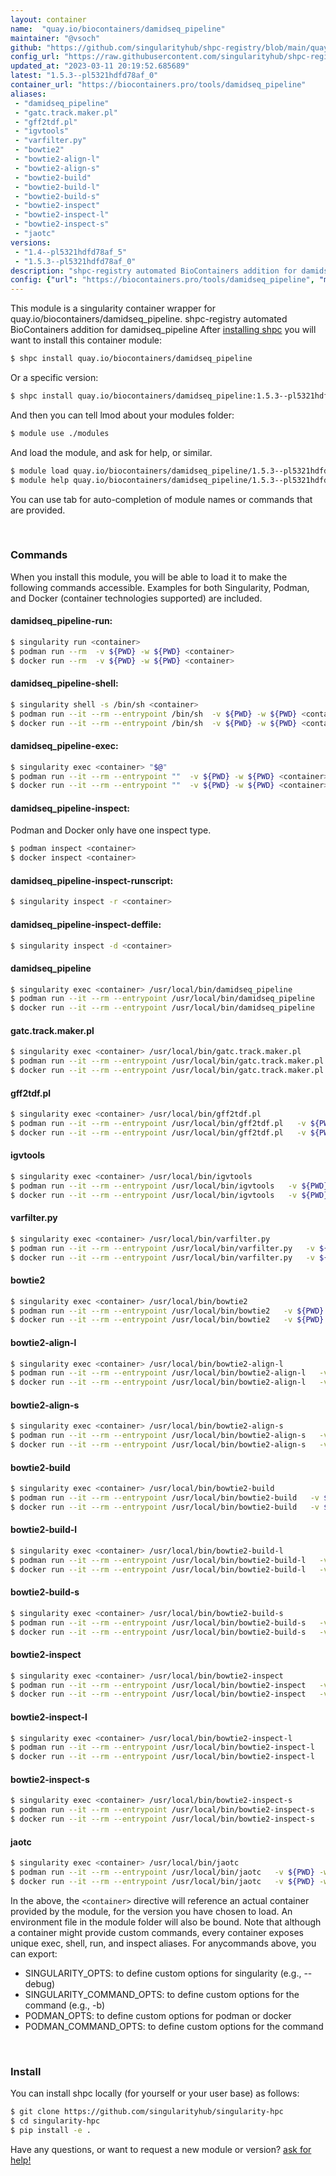 ```yaml
---
layout: container
name:  "quay.io/biocontainers/damidseq_pipeline"
maintainer: "@vsoch"
github: "https://github.com/singularityhub/shpc-registry/blob/main/quay.io/biocontainers/damidseq_pipeline/container.yaml"
config_url: "https://raw.githubusercontent.com/singularityhub/shpc-registry/main/quay.io/biocontainers/damidseq_pipeline/container.yaml"
updated_at: "2023-03-11 20:19:52.685689"
latest: "1.5.3--pl5321hdfd78af_0"
container_url: "https://biocontainers.pro/tools/damidseq_pipeline"
aliases:
 - "damidseq_pipeline"
 - "gatc.track.maker.pl"
 - "gff2tdf.pl"
 - "igvtools"
 - "varfilter.py"
 - "bowtie2"
 - "bowtie2-align-l"
 - "bowtie2-align-s"
 - "bowtie2-build"
 - "bowtie2-build-l"
 - "bowtie2-build-s"
 - "bowtie2-inspect"
 - "bowtie2-inspect-l"
 - "bowtie2-inspect-s"
 - "jaotc"
versions:
 - "1.4--pl5321hdfd78af_5"
 - "1.5.3--pl5321hdfd78af_0"
description: "shpc-registry automated BioContainers addition for damidseq_pipeline"
config: {"url": "https://biocontainers.pro/tools/damidseq_pipeline", "maintainer": "@vsoch", "description": "shpc-registry automated BioContainers addition for damidseq_pipeline", "latest": {"1.5.3--pl5321hdfd78af_0": "sha256:74d6aa3665ab09cf628a2a159b509b0ebba889189c8733e40c784dd1a779de65"}, "tags": {"1.4--pl5321hdfd78af_5": "sha256:9d79de14d9026b53a3b7b7b586bc4324967c5a0466dbf625d0e6e5e30186444f", "1.5.3--pl5321hdfd78af_0": "sha256:74d6aa3665ab09cf628a2a159b509b0ebba889189c8733e40c784dd1a779de65"}, "docker": "quay.io/biocontainers/damidseq_pipeline", "aliases": {"damidseq_pipeline": "/usr/local/bin/damidseq_pipeline", "gatc.track.maker.pl": "/usr/local/bin/gatc.track.maker.pl", "gff2tdf.pl": "/usr/local/bin/gff2tdf.pl", "igvtools": "/usr/local/bin/igvtools", "varfilter.py": "/usr/local/bin/varfilter.py", "bowtie2": "/usr/local/bin/bowtie2", "bowtie2-align-l": "/usr/local/bin/bowtie2-align-l", "bowtie2-align-s": "/usr/local/bin/bowtie2-align-s", "bowtie2-build": "/usr/local/bin/bowtie2-build", "bowtie2-build-l": "/usr/local/bin/bowtie2-build-l", "bowtie2-build-s": "/usr/local/bin/bowtie2-build-s", "bowtie2-inspect": "/usr/local/bin/bowtie2-inspect", "bowtie2-inspect-l": "/usr/local/bin/bowtie2-inspect-l", "bowtie2-inspect-s": "/usr/local/bin/bowtie2-inspect-s", "jaotc": "/usr/local/bin/jaotc"}}
---
```


This module is a singularity container wrapper for quay.io/biocontainers/damidseq_pipeline.
shpc-registry automated BioContainers addition for damidseq_pipeline
After [installing shpc](#install) you will want to install this container module:


```bash
$ shpc install quay.io/biocontainers/damidseq_pipeline
```

Or a specific version:

```bash
$ shpc install quay.io/biocontainers/damidseq_pipeline:1.5.3--pl5321hdfd78af_0
```

And then you can tell lmod about your modules folder:

```bash
$ module use ./modules
```

And load the module, and ask for help, or similar.

```bash
$ module load quay.io/biocontainers/damidseq_pipeline/1.5.3--pl5321hdfd78af_0
$ module help quay.io/biocontainers/damidseq_pipeline/1.5.3--pl5321hdfd78af_0
```

You can use tab for auto-completion of module names or commands that are provided.

<br>

### Commands

When you install this module, you will be able to load it to make the following commands accessible.
Examples for both Singularity, Podman, and Docker (container technologies supported) are included.

#### damidseq_pipeline-run:

```bash
$ singularity run <container>
$ podman run --rm  -v ${PWD} -w ${PWD} <container>
$ docker run --rm  -v ${PWD} -w ${PWD} <container>
```

#### damidseq_pipeline-shell:

```bash
$ singularity shell -s /bin/sh <container>
$ podman run --it --rm --entrypoint /bin/sh  -v ${PWD} -w ${PWD} <container>
$ docker run --it --rm --entrypoint /bin/sh  -v ${PWD} -w ${PWD} <container>
```

#### damidseq_pipeline-exec:

```bash
$ singularity exec <container> "$@"
$ podman run --it --rm --entrypoint ""  -v ${PWD} -w ${PWD} <container> "$@"
$ docker run --it --rm --entrypoint ""  -v ${PWD} -w ${PWD} <container> "$@"
```

#### damidseq_pipeline-inspect:

Podman and Docker only have one inspect type.

```bash
$ podman inspect <container>
$ docker inspect <container>
```

#### damidseq_pipeline-inspect-runscript:

```bash
$ singularity inspect -r <container>
```

#### damidseq_pipeline-inspect-deffile:

```bash
$ singularity inspect -d <container>
```


#### damidseq_pipeline

```bash
$ singularity exec <container> /usr/local/bin/damidseq_pipeline
$ podman run --it --rm --entrypoint /usr/local/bin/damidseq_pipeline   -v ${PWD} -w ${PWD} <container> -c " $@"
$ docker run --it --rm --entrypoint /usr/local/bin/damidseq_pipeline   -v ${PWD} -w ${PWD} <container> -c " $@"
```


#### gatc.track.maker.pl

```bash
$ singularity exec <container> /usr/local/bin/gatc.track.maker.pl
$ podman run --it --rm --entrypoint /usr/local/bin/gatc.track.maker.pl   -v ${PWD} -w ${PWD} <container> -c " $@"
$ docker run --it --rm --entrypoint /usr/local/bin/gatc.track.maker.pl   -v ${PWD} -w ${PWD} <container> -c " $@"
```


#### gff2tdf.pl

```bash
$ singularity exec <container> /usr/local/bin/gff2tdf.pl
$ podman run --it --rm --entrypoint /usr/local/bin/gff2tdf.pl   -v ${PWD} -w ${PWD} <container> -c " $@"
$ docker run --it --rm --entrypoint /usr/local/bin/gff2tdf.pl   -v ${PWD} -w ${PWD} <container> -c " $@"
```


#### igvtools

```bash
$ singularity exec <container> /usr/local/bin/igvtools
$ podman run --it --rm --entrypoint /usr/local/bin/igvtools   -v ${PWD} -w ${PWD} <container> -c " $@"
$ docker run --it --rm --entrypoint /usr/local/bin/igvtools   -v ${PWD} -w ${PWD} <container> -c " $@"
```


#### varfilter.py

```bash
$ singularity exec <container> /usr/local/bin/varfilter.py
$ podman run --it --rm --entrypoint /usr/local/bin/varfilter.py   -v ${PWD} -w ${PWD} <container> -c " $@"
$ docker run --it --rm --entrypoint /usr/local/bin/varfilter.py   -v ${PWD} -w ${PWD} <container> -c " $@"
```


#### bowtie2

```bash
$ singularity exec <container> /usr/local/bin/bowtie2
$ podman run --it --rm --entrypoint /usr/local/bin/bowtie2   -v ${PWD} -w ${PWD} <container> -c " $@"
$ docker run --it --rm --entrypoint /usr/local/bin/bowtie2   -v ${PWD} -w ${PWD} <container> -c " $@"
```


#### bowtie2-align-l

```bash
$ singularity exec <container> /usr/local/bin/bowtie2-align-l
$ podman run --it --rm --entrypoint /usr/local/bin/bowtie2-align-l   -v ${PWD} -w ${PWD} <container> -c " $@"
$ docker run --it --rm --entrypoint /usr/local/bin/bowtie2-align-l   -v ${PWD} -w ${PWD} <container> -c " $@"
```


#### bowtie2-align-s

```bash
$ singularity exec <container> /usr/local/bin/bowtie2-align-s
$ podman run --it --rm --entrypoint /usr/local/bin/bowtie2-align-s   -v ${PWD} -w ${PWD} <container> -c " $@"
$ docker run --it --rm --entrypoint /usr/local/bin/bowtie2-align-s   -v ${PWD} -w ${PWD} <container> -c " $@"
```


#### bowtie2-build

```bash
$ singularity exec <container> /usr/local/bin/bowtie2-build
$ podman run --it --rm --entrypoint /usr/local/bin/bowtie2-build   -v ${PWD} -w ${PWD} <container> -c " $@"
$ docker run --it --rm --entrypoint /usr/local/bin/bowtie2-build   -v ${PWD} -w ${PWD} <container> -c " $@"
```


#### bowtie2-build-l

```bash
$ singularity exec <container> /usr/local/bin/bowtie2-build-l
$ podman run --it --rm --entrypoint /usr/local/bin/bowtie2-build-l   -v ${PWD} -w ${PWD} <container> -c " $@"
$ docker run --it --rm --entrypoint /usr/local/bin/bowtie2-build-l   -v ${PWD} -w ${PWD} <container> -c " $@"
```


#### bowtie2-build-s

```bash
$ singularity exec <container> /usr/local/bin/bowtie2-build-s
$ podman run --it --rm --entrypoint /usr/local/bin/bowtie2-build-s   -v ${PWD} -w ${PWD} <container> -c " $@"
$ docker run --it --rm --entrypoint /usr/local/bin/bowtie2-build-s   -v ${PWD} -w ${PWD} <container> -c " $@"
```


#### bowtie2-inspect

```bash
$ singularity exec <container> /usr/local/bin/bowtie2-inspect
$ podman run --it --rm --entrypoint /usr/local/bin/bowtie2-inspect   -v ${PWD} -w ${PWD} <container> -c " $@"
$ docker run --it --rm --entrypoint /usr/local/bin/bowtie2-inspect   -v ${PWD} -w ${PWD} <container> -c " $@"
```


#### bowtie2-inspect-l

```bash
$ singularity exec <container> /usr/local/bin/bowtie2-inspect-l
$ podman run --it --rm --entrypoint /usr/local/bin/bowtie2-inspect-l   -v ${PWD} -w ${PWD} <container> -c " $@"
$ docker run --it --rm --entrypoint /usr/local/bin/bowtie2-inspect-l   -v ${PWD} -w ${PWD} <container> -c " $@"
```


#### bowtie2-inspect-s

```bash
$ singularity exec <container> /usr/local/bin/bowtie2-inspect-s
$ podman run --it --rm --entrypoint /usr/local/bin/bowtie2-inspect-s   -v ${PWD} -w ${PWD} <container> -c " $@"
$ docker run --it --rm --entrypoint /usr/local/bin/bowtie2-inspect-s   -v ${PWD} -w ${PWD} <container> -c " $@"
```


#### jaotc

```bash
$ singularity exec <container> /usr/local/bin/jaotc
$ podman run --it --rm --entrypoint /usr/local/bin/jaotc   -v ${PWD} -w ${PWD} <container> -c " $@"
$ docker run --it --rm --entrypoint /usr/local/bin/jaotc   -v ${PWD} -w ${PWD} <container> -c " $@"
```



In the above, the `<container>` directive will reference an actual container provided
by the module, for the version you have chosen to load. An environment file in the
module folder will also be bound. Note that although a container
might provide custom commands, every container exposes unique exec, shell, run, and
inspect aliases. For anycommands above, you can export:

 - SINGULARITY_OPTS: to define custom options for singularity (e.g., --debug)
 - SINGULARITY_COMMAND_OPTS: to define custom options for the command (e.g., -b)
 - PODMAN_OPTS: to define custom options for podman or docker
 - PODMAN_COMMAND_OPTS: to define custom options for the command

<br>

### Install

You can install shpc locally (for yourself or your user base) as follows:

```bash
$ git clone https://github.com/singularityhub/singularity-hpc
$ cd singularity-hpc
$ pip install -e .
```

Have any questions, or want to request a new module or version? [ask for help!](https://github.com/singularityhub/singularity-hpc/issues)